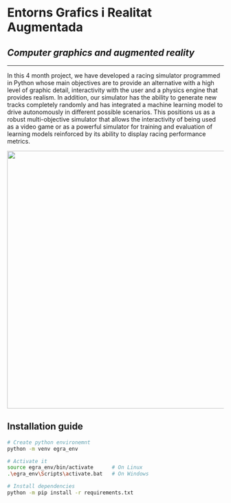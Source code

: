 # Entorns Grafics i Realitat Augmentada
## *Computer graphics and augmented reality*

---

In this 4 month project, we have developed a racing simulator programmed in Python whose main objectives are to provide an alternative with a high level of graphic detail, interactivity with the user and a physics engine that provides realism. In addition, our simulator has the ability to generate new tracks completely randomly and has integrated a machine learning model to drive autonomously in different possible scenarios. This positions us as a robust multi-objective simulator that allows the interactivity of being used as a video game or as a powerful simulator for training and evaluation of learning models reinforced by its ability to display racing performance metrics.


<p align="center">
  <img src="https://user-images.githubusercontent.com/13052324/208716923-98d06375-4587-4169-956c-b46ffa5c4d6a.png" width="600">
</p>

## Installation guide
```bash
# Create python environemnt
python -m venv egra_env

# Activate it
source egra_env/bin/activate      # On Linux
.\egra_env\Scripts\activate.bat   # On Windows

# Install dependencies
python -m pip install -r requirements.txt
```
